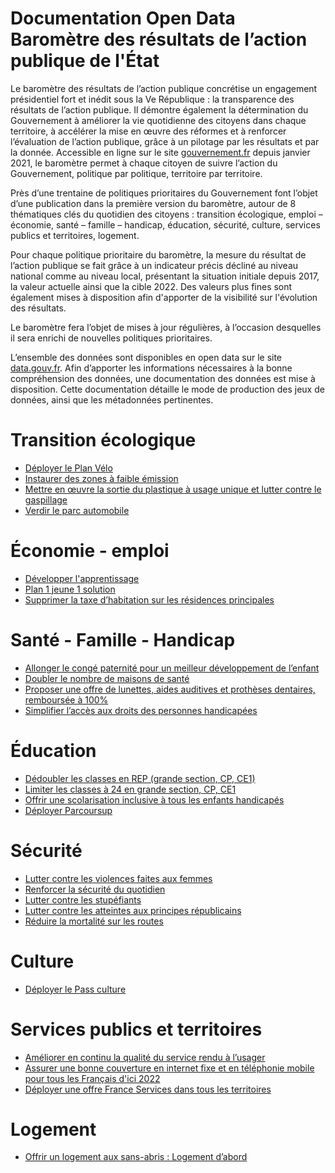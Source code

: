 # Documentation Open Data Baromètre des résultats de l’action publique de l'État

Le baromètre des résultats de l’action publique concrétise un engagement présidentiel fort et inédit sous la Ve République : la transparence des résultats de l’action publique. Il démontre également la détermination du Gouvernement à améliorer la vie quotidienne des citoyens dans chaque territoire, à accélérer la mise en œuvre des réformes et à renforcer l’évaluation de l’action publique, grâce à un pilotage par les résultats et par la donnée.
Accessible en ligne sur le site [gouvernement.fr](https://gouvernement.fr) depuis janvier 2021, le baromètre permet à chaque citoyen de suivre l’action du Gouvernement, politique par politique, territoire par territoire.

Près d’une trentaine de politiques prioritaires du Gouvernement font l’objet d’une publication dans la première version du baromètre, autour de 8 thématiques clés du quotidien des citoyens : transition écologique, emploi – économie, santé – famille – handicap, éducation, sécurité, culture, services publics et territoires, logement.

Pour chaque politique prioritaire du baromètre, la mesure du résultat de l’action publique se fait grâce à un indicateur précis décliné au niveau national comme au niveau local, présentant la situation initiale depuis 2017, la valeur actuelle ainsi que la cible 2022. Des valeurs plus fines sont également mises à disposition afin d'apporter de la visibilité sur l'évolution des résultats. 

Le baromètre fera l’objet de mises à jour régulières, à l’occasion desquelles il sera enrichi de nouvelles politiques prioritaires. 

L’ensemble des données sont disponibles en open data sur le site [data.gouv.fr](https://www.data.gouv.fr/fr/datasets/barometre-des-resultats-de-laction-publique/).
Afin d’apporter les informations nécessaires à la bonne compréhension des données, une documentation des données est mise à disposition. Cette documentation détaille le mode de production des jeux de données, ainsi que les métadonnées pertinentes.

# Transition écologique
* [Déployer le Plan Vélo](mesures/1-transition-ecologique/plan-velo.md)
* [Instaurer des zones à faible émission](mesures/1-transition-ecologique/zones-faible-emission.md) 
* [Mettre en œuvre la sortie du plastique à usage unique et lutter contre le gaspillage](mesures/1-transition-ecologique/plastique-usage-unique.md)
* [Verdir le parc automobile](mesures/1-transition-ecologique/verdir-parc-automobile.md)

# Économie - emploi
* [Développer l'apprentissage](mesures/2-economie-emploi/apprentissage.md)
* [Plan 1 jeune 1 solution](mesures/2-economie-emploi/un-jeune-une-solution.md)
* [Supprimer la taxe d’habitation sur les résidences principales](mesures/2-economie-emploi/taxe-habitation.md)

# Santé - Famille - Handicap
* [Allonger le congé paternité pour un meilleur développement de l’enfant](mesures/3-sante-famille-handicap/allonger-conge-paternite.md)
* [Doubler le nombre de maisons de santé](mesures/3-sante-famille-handicap/maisons-sante.md)
* [Proposer une offre de lunettes, aides auditives et prothèses dentaires, remboursée à 100%](mesures/3-sante-famille-handicap/lunettes-appareils-auditifs-protheses-dentaires.md)
* [Simplifier l’accès aux droits des personnes handicapées](mesures/3-sante-famille-handicap/droits-personnes-handicapees.md)

# Éducation
* [Dédoubler les classes en REP (grande section, CP, CE1)](mesures/4-education/1-dedoubler-classes-rep.md)
* [Limiter les classes à 24 en grande section, CP, CE1](mesures/4-education/2-limiter-les-classes-a-24.md)
* [Offrir une scolarisation inclusive à tous les enfants handicapés](mesures/4-education/3-scolarisation-inclusive.md)
* [Déployer Parcoursup](mesures/4-education/4-parcoursup.md)

# Sécurité
* [Lutter contre les violences faites aux femmes](mesures/5-securite/1-violences-faites-aux-femmes.md)
* [Renforcer la sécurité du quotidien](mesures/5-securite/2-securite-quotidien.md)
* [Lutter contre les stupéfiants](mesures/5-securite/3-lutter-stupefiants.md)
* [Lutter contre les atteintes aux principes républicains](mesures/5-securite/4-atteintes-principes-republicains.md)
* [Réduire la mortalité sur les routes](mesures/5-securite/5-mortalite-sur-les-routes.md)

# Culture
* [Déployer le Pass culture](mesures/6-culture/pass-culture.md)

# Services publics et territoires
* [Améliorer en continu la qualité du service rendu à l’usager](mesures/7-services-publics-territoires/qualite-service-usager.md)
* [Assurer une bonne couverture en internet fixe et en téléphonie mobile pour tous les Français d'ici 2022](mesures/7-services-publics-territoires/bonne-couverture-internet.md)
* [Déployer une offre France Services dans tous les territoires](mesures/7-services-publics-territoires/france-services.md)

# Logement
* [Offrir un logement aux sans-abris : Logement d’abord](mesures/8-logement/logement-dabord.md)
